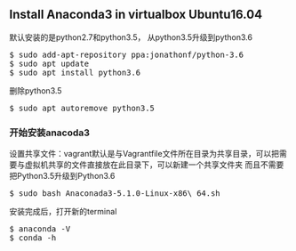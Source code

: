 ## Install Anaconda3 in virtualbox Ubuntu16.04

默认安装的是python2.7和python3.5，
从python3.5升级到python3.6

<pre>
$ sudo add-apt-repository ppa:jonathonf/python-3.6
$ sudo apt update
$ sudo apt install python3.6
</pre>

删除python3.5
<pre>
$ sudo apt autoremove python3.5
</pre>


### 开始安装anacoda3

设置共享文件：vagrant默认是与Vagrantfile文件所在目录为共享目录，可以把需要与虚拟机共享的文件直接放在此目录下，可以新建一个共享文件夹
而且不需要把Python3.5升级到Python3.6

<pre>
$ sudo bash Anaconada3-5.1.0-Linux-x86\_64.sh
</pre>

安装完成后，打开新的terminal
<pre>
$ anaconda -V
$ conda -h
</pre>
